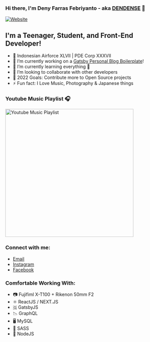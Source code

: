 ### Hi there, I'm Deny Farras Febriyanto - aka [DENDENSE][website] 👋

[![Website](https://img.shields.io/website?label=dendense.com&style=for-the-badge&url=https%3A%2F%2Fdendense.com)](https://dendense.com/)

## I'm a Teenager, Student, and Front-End Developer!

- 🏅 Indonesian Airforce XLVII | PDE Corp XXXVII
- 🔭 I’m currently working on a [Gatsby Personal Blog Boilerplate][dendense]!
- 🌱 I’m currently learning everything 🤠
- 👯 I’m looking to collaborate with other developers
- 🥅 2022 Goals: Contribute more to Open Source projects
- ⚡ Fun fact: I Love Music, Photography & Japanese things

### Youtube Music Playlist 🎧

[<img src="https://i.ibb.co/qFNnX9B/github.png" alt="Youtube Music Playlist" width="400" />](https://www.youtube.com/playlist?list=PLV6oQHOzWjQZTG_vwJ2kwAEY8OPDbU8C8)

### Connect with me:

- [Email][email]
- [Instagram][instagram]
- [Facebook][facebook]

### Comfortable Working With:

- 📷 Fujifiml X-T100 + Rikenon 50mm F2
- ⚛️ ReactJS / NEXT.JS
- 🇬 GatsbyJS
- 📉 GraphQL
- 🖥️ MySQL
- 🎨 SASS
- 💎 NodeJS



[website]: https://dendense.com/
[instagram]: https://www.instagram.com/deny_desu/
[youtube]: https://www.youtube.com/playlist?list=PLV6oQHOzWjQZTG_vwJ2kwAEY8OPDbU8C8
[email]: mailto:denyfarras@gmail.com
[himitsu]: https://himitsupro.com/
[facebook]: https://fb.com/deniyanto123
[dendense]: https://dendense.com/
